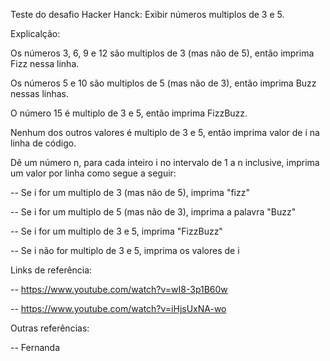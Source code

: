 Teste do desafio Hacker Hanck:
Exibir números multiplos de 3 e 5.

Explicalção:

Os números 3, 6, 9 e 12 são multiplos de 3 (mas não de 5), então imprima Fizz nessa linha.

Os números 5 e 10 são multiplos de 5 (mas não de 3), então imprima Buzz nessas linhas.

O número 15 é multiplo de 3 e 5, então imprima FizzBuzz.

Nenhum dos outros valores é multiplo de 3 e 5, então imprima valor de i na linha de código.

Dê um número n, para cada inteiro i no intervalo de 1 a n inclusive, imprima um valor por linha como segue a seguir:

-- Se i for um multiplo de 3 (mas não de 5), imprima "fizz"

-- Se i for um multiplo de 5 (mas não de 3), imprima a palavra "Buzz"

-- Se i for um multiplo de 3 e 5, imprima "FizzBuzz"

-- Se i não for multiplo de 3 e 5, imprima os valores de i

Links de referência:

-- https://www.youtube.com/watch?v=wI8-3p1B60w

-- https://www.youtube.com/watch?v=iHjsUxNA-wo

Outras referências:

-- Fernanda
